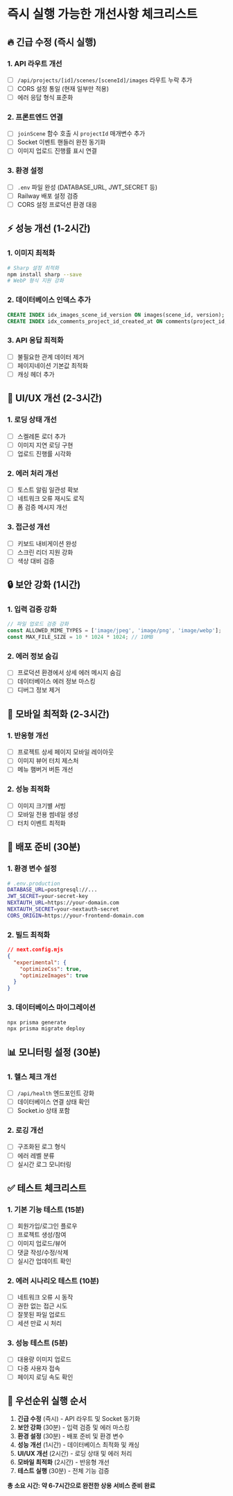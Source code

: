 # 즉시 실행 가능한 개선사항 체크리스트

## 🔥 긴급 수정 (즉시 실행)

### 1. API 라우트 개선
- [ ] `/api/projects/[id]/scenes/[sceneId]/images` 라우트 누락 추가
- [ ] CORS 설정 통일 (현재 일부만 적용)
- [ ] 에러 응답 형식 표준화

### 2. 프론트엔드 연결 
- [ ] `joinScene` 함수 호출 시 `projectId` 매개변수 추가
- [ ] Socket 이벤트 핸들러 완전 동기화
- [ ] 이미지 업로드 진행률 표시 연결

### 3. 환경 설정
- [ ] `.env` 파일 완성 (DATABASE_URL, JWT_SECRET 등)
- [ ] Railway 배포 설정 검증
- [ ] CORS 설정 프로덕션 환경 대응

## ⚡ 성능 개선 (1-2시간)

### 1. 이미지 최적화
```bash
# Sharp 설정 최적화
npm install sharp --save
# WebP 형식 지원 강화
```

### 2. 데이터베이스 인덱스 추가
```sql
CREATE INDEX idx_images_scene_id_version ON images(scene_id, version);
CREATE INDEX idx_comments_project_id_created_at ON comments(project_id, created_at);
```

### 3. API 응답 최적화
- [ ] 불필요한 관계 데이터 제거
- [ ] 페이지네이션 기본값 최적화
- [ ] 캐싱 헤더 추가

## 🎨 UI/UX 개선 (2-3시간)

### 1. 로딩 상태 개선
- [ ] 스켈레톤 로더 추가
- [ ] 이미지 지연 로딩 구현
- [ ] 업로드 진행률 시각화

### 2. 에러 처리 개선
- [ ] 토스트 알림 일관성 확보
- [ ] 네트워크 오류 재시도 로직
- [ ] 폼 검증 메시지 개선

### 3. 접근성 개선
- [ ] 키보드 내비게이션 완성
- [ ] 스크린 리더 지원 강화
- [ ] 색상 대비 검증

## 🔒 보안 강화 (1시간)

### 1. 입력 검증 강화
```typescript
// 파일 업로드 검증 강화
const ALLOWED_MIME_TYPES = ['image/jpeg', 'image/png', 'image/webp'];
const MAX_FILE_SIZE = 10 * 1024 * 1024; // 10MB
```

### 2. 에러 정보 숨김
- [ ] 프로덕션 환경에서 상세 에러 메시지 숨김
- [ ] 데이터베이스 에러 정보 마스킹
- [ ] 디버그 정보 제거

## 📱 모바일 최적화 (2-3시간)

### 1. 반응형 개선
- [ ] 프로젝트 상세 페이지 모바일 레이아웃
- [ ] 이미지 뷰어 터치 제스처
- [ ] 메뉴 햄버거 버튼 개선

### 2. 성능 최적화
- [ ] 이미지 크기별 서빙
- [ ] 모바일 전용 썸네일 생성
- [ ] 터치 이벤트 최적화

## 🚀 배포 준비 (30분)

### 1. 환경 변수 설정
```bash
# .env.production
DATABASE_URL=postgresql://...
JWT_SECRET=your-secret-key
NEXTAUTH_URL=https://your-domain.com
NEXTAUTH_SECRET=your-nextauth-secret
CORS_ORIGIN=https://your-frontend-domain.com
```

### 2. 빌드 최적화
```json
// next.config.mjs
{
  "experimental": {
    "optimizeCss": true,
    "optimizeImages": true
  }
}
```

### 3. 데이터베이스 마이그레이션
```bash
npx prisma generate
npx prisma migrate deploy
```

## 📊 모니터링 설정 (30분)

### 1. 헬스 체크 개선
- [ ] `/api/health` 엔드포인트 강화
- [ ] 데이터베이스 연결 상태 확인
- [ ] Socket.io 상태 포함

### 2. 로깅 개선
- [ ] 구조화된 로그 형식
- [ ] 에러 레벨 분류
- [ ] 실시간 로그 모니터링

## ✅ 테스트 체크리스트

### 1. 기본 기능 테스트 (15분)
- [ ] 회원가입/로그인 플로우
- [ ] 프로젝트 생성/참여
- [ ] 이미지 업로드/뷰어
- [ ] 댓글 작성/수정/삭제
- [ ] 실시간 업데이트 확인

### 2. 에러 시나리오 테스트 (10분)
- [ ] 네트워크 오류 시 동작
- [ ] 권한 없는 접근 시도
- [ ] 잘못된 파일 업로드
- [ ] 세션 만료 시 처리

### 3. 성능 테스트 (5분)
- [ ] 대용량 이미지 업로드
- [ ] 다중 사용자 접속
- [ ] 페이지 로딩 속도 확인

## 🎯 우선순위 실행 순서

1. **긴급 수정** (즉시) - API 라우트 및 Socket 동기화
2. **보안 강화** (30분) - 입력 검증 및 에러 마스킹  
3. **환경 설정** (30분) - 배포 준비 및 환경 변수
4. **성능 개선** (1시간) - 데이터베이스 최적화 및 캐싱
5. **UI/UX 개선** (2시간) - 로딩 상태 및 에러 처리
6. **모바일 최적화** (2시간) - 반응형 개선
7. **테스트 실행** (30분) - 전체 기능 검증

**총 소요 시간: 약 6-7시간으로 완전한 상용 서비스 준비 완료**
